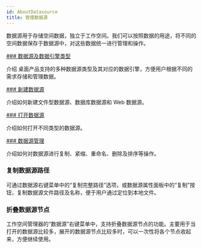 ```yaml
---
id: AboutDatasource
title: 管理数据源  
---  
```

数据源用于存储空间数据，独立于工作空间。我们可以按照数据的用途，将不同的空间数据保存于数据源中，对这些数据统一进行管理和操作。

[### 数据源及数据引擎类型](EngineType)

介绍  桌面产品支持的多种数据源类型及其对应的数据引擎，方便用户根据不同的需求存储和管理数据。

[### 新建数据源](CreateDatasource)

介绍如何新建文件型数据源、数据库数据源和 Web 数据源。

[### 打开数据源](OpenDatasource)

介绍如何打开不同类型的数据源。

[### 数据源管理](DatasourceManagement)

介绍如何对数据源进行复制、紧缩、重命名、删除及排序等操作。

### 复制数据源路径

可通过数据源右键菜单中的“复制完整路径”选项，或数据源属性面板中的“复制”按钮，复制数据源文件路径及名称，便于用户通过定位到本地文件。

### 折叠数据源节点

工作空间管理器的“数据源”右键菜单中，支持折叠数据源节点的功能。主要用于当打开的数据源比较多，展开的数据源节点比较多时，可以一次性将各个节点收起来，方便继续使用。

